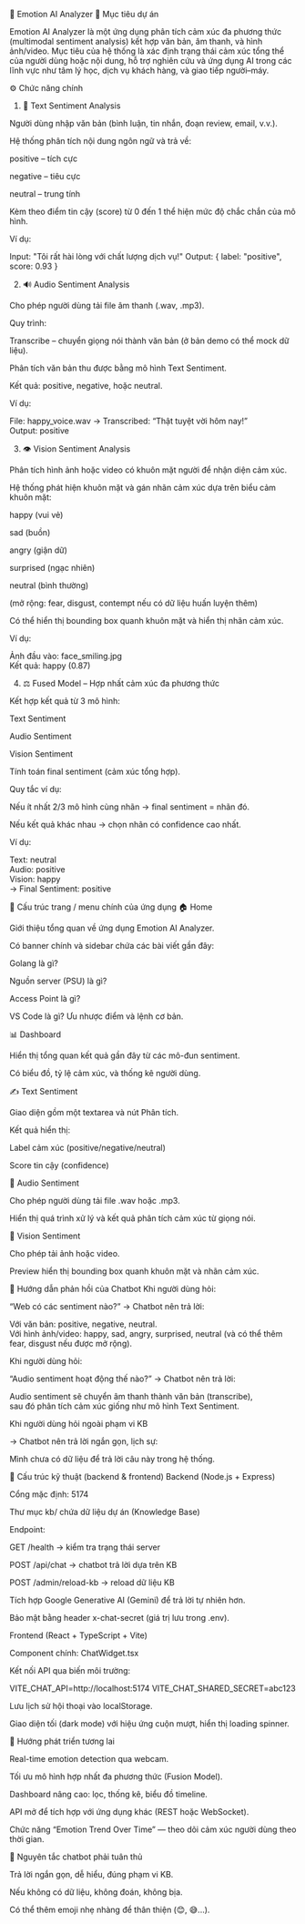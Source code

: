 🧠 Emotion AI Analyzer
🎯 Mục tiêu dự án

Emotion AI Analyzer là một ứng dụng phân tích cảm xúc đa phương thức (multimodal sentiment analysis) kết hợp văn bản, âm thanh, và hình ảnh/video.
Mục tiêu của hệ thống là xác định trạng thái cảm xúc tổng thể của người dùng hoặc nội dung, hỗ trợ nghiên cứu và ứng dụng AI trong các lĩnh vực như tâm lý học, dịch vụ khách hàng, và giao tiếp người–máy.


⚙️ Chức năng chính
1. 📝 Text Sentiment Analysis

Người dùng nhập văn bản (bình luận, tin nhắn, đoạn review, email, v.v.).

Hệ thống phân tích nội dung ngôn ngữ và trả về:

positive – tích cực

negative – tiêu cực

neutral – trung tính

Kèm theo điểm tin cậy (score) từ 0 đến 1 thể hiện mức độ chắc chắn của mô hình.

Ví dụ:

Input: "Tôi rất hài lòng với chất lượng dịch vụ!"
Output: { label: "positive", score: 0.93 }


2. 🔊 Audio Sentiment Analysis

Cho phép người dùng tải file âm thanh (.wav, .mp3).

Quy trình:

Transcribe – chuyển giọng nói thành văn bản (ở bản demo có thể mock dữ liệu).

Phân tích văn bản thu được bằng mô hình Text Sentiment.

Kết quả: positive, negative, hoặc neutral.

Ví dụ:

File: happy_voice.wav → Transcribed: “Thật tuyệt vời hôm nay!”  
Output: positive


3. 👁️ Vision Sentiment Analysis

Phân tích hình ảnh hoặc video có khuôn mặt người để nhận diện cảm xúc.

Hệ thống phát hiện khuôn mặt và gán nhãn cảm xúc dựa trên biểu cảm khuôn mặt:

happy (vui vẻ)

sad (buồn)

angry (giận dữ)

surprised (ngạc nhiên)

neutral (bình thường)

(mở rộng: fear, disgust, contempt nếu có dữ liệu huấn luyện thêm)

Có thể hiển thị bounding box quanh khuôn mặt và hiển thị nhãn cảm xúc.

Ví dụ:

Ảnh đầu vào: face_smiling.jpg  
Kết quả: happy (0.87)


4. ⚖️ Fused Model – Hợp nhất cảm xúc đa phương thức

Kết hợp kết quả từ 3 mô hình:

Text Sentiment

Audio Sentiment

Vision Sentiment

Tính toán final sentiment (cảm xúc tổng hợp).

Quy tắc ví dụ:

Nếu ít nhất 2/3 mô hình cùng nhãn → final sentiment = nhãn đó.

Nếu kết quả khác nhau → chọn nhãn có confidence cao nhất.

Ví dụ:

Text: neutral  
Audio: positive  
Vision: happy  
→ Final Sentiment: positive






🧭 Cấu trúc trang / menu chính của ứng dụng
🏠 Home

Giới thiệu tổng quan về ứng dụng Emotion AI Analyzer.

Có banner chính và sidebar chứa các bài viết gần đây:

Golang là gì?

Nguồn server (PSU) là gì?

Access Point là gì?

VS Code là gì? Ưu nhược điểm và lệnh cơ bản.




📊 Dashboard

Hiển thị tổng quan kết quả gần đây từ các mô-đun sentiment.

Có biểu đồ, tỷ lệ cảm xúc, và thống kê người dùng.




✍️ Text Sentiment

Giao diện gồm một textarea và nút Phân tích.

Kết quả hiển thị:

Label cảm xúc (positive/negative/neutral)

Score tin cậy (confidence)




🎤 Audio Sentiment

Cho phép người dùng tải file .wav hoặc .mp3.

Hiển thị quá trình xử lý và kết quả phân tích cảm xúc từ giọng nói.




🎥 Vision Sentiment

Cho phép tải ảnh hoặc video.

Preview hiển thị bounding box quanh khuôn mặt và nhãn cảm xúc.




💬 Hướng dẫn phản hồi của Chatbot
Khi người dùng hỏi:

“Web có các sentiment nào?”
→ Chatbot nên trả lời:

Với văn bản: positive, negative, neutral.  
Với hình ảnh/video: happy, sad, angry, surprised, neutral (và có thể thêm fear, disgust nếu được mở rộng).

Khi người dùng hỏi:

“Audio sentiment hoạt động thế nào?”
→ Chatbot nên trả lời:

Audio sentiment sẽ chuyển âm thanh thành văn bản (transcribe),  
sau đó phân tích cảm xúc giống như mô hình Text Sentiment.

Khi người dùng hỏi ngoài phạm vi KB

→ Chatbot nên trả lời ngắn gọn, lịch sự:

Mình chưa có dữ liệu để trả lời câu này trong hệ thống.





📂 Cấu trúc kỹ thuật (backend & frontend)
Backend (Node.js + Express)

Cổng mặc định: 5174

Thư mục kb/ chứa dữ liệu dự án (Knowledge Base)

Endpoint:

GET /health → kiểm tra trạng thái server

POST /api/chat → chatbot trả lời dựa trên KB

POST /admin/reload-kb → reload dữ liệu KB

Tích hợp Google Generative AI (Gemini) để trả lời tự nhiên hơn.

Bảo mật bằng header x-chat-secret (giá trị lưu trong .env).

Frontend (React + TypeScript + Vite)

Component chính: ChatWidget.tsx

Kết nối API qua biến môi trường:

VITE_CHAT_API=http://localhost:5174
VITE_CHAT_SHARED_SECRET=abc123


Lưu lịch sử hội thoại vào localStorage.

Giao diện tối (dark mode) với hiệu ứng cuộn mượt, hiển thị loading spinner.






🧩 Hướng phát triển tương lai

Real-time emotion detection qua webcam.

Tối ưu mô hình hợp nhất đa phương thức (Fusion Model).

Dashboard nâng cao: lọc, thống kê, biểu đồ timeline.

API mở để tích hợp với ứng dụng khác (REST hoặc WebSocket).

Chức năng “Emotion Trend Over Time” — theo dõi cảm xúc người dùng theo thời gian.




🧱 Nguyên tắc chatbot phải tuân thủ

Trả lời ngắn gọn, dễ hiểu, đúng phạm vi KB.

Nếu không có dữ liệu, không đoán, không bịa.

Có thể thêm emoji nhẹ nhàng để thân thiện (😊, 😅...).